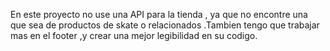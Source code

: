 En este proyecto no use una API para la tienda , ya que no encontre una que sea de productos de skate o relacionados .Tambien tengo que trabajar mas en el footer ,y crear una mejor legibilidad en su codigo.
